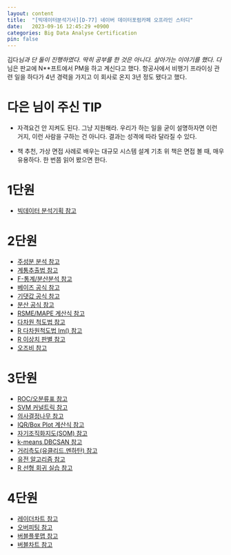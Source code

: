 ```yaml
---
layout: content
title:  "[빅데이터분석기사][D-77] 네이버 데이터포럼카페 오프라인 스터디" 
date:   2023-09-16 12:45:29 +0900
categories: Big Data Analyse Certification
pin: false
---
```



김다*님과 단 둘이 진행하였다.
딱히 공부를 한 것은 아니다. 살아가는 이야기를 했다.
다*님은 판교에 N**프트에서 PM을 하고 계신다고 했다. 항공사에서 비행기 프라이싱 관련 일을 하다가 4년 경력을 가지고 이 회사로 온지 3년 정도 됐다고 했다.

# 다은 님이 주신 TIP
- 자격요건 안 지켜도 된다. 그냥 지원해라. 우리가 하는 일을 굳이 설명하자면 이런 거지, 이런 사람을 구하는 건 아니다. 
    결과는 성격에 따라 달라질 수 있다.

- 책 추천, 가상 면접 사례로 배우는 대규모 시스템 설계 기초
    위 책은 면접 볼 때, 매우 유용하다. 한 번쯤 읽어 봤으면 한다.


# 1단원
- [빅데이터 분석기획 참고](https://roi-data.com/entry/빅데이터분석기사빅분기-필기-요약-I-빅데이터-분석-기획-1-빅데이터의-이해-②)

# 2단원
- [주성분 분석 참고](https://ddongwon.tistory.com/114)
- [계통추출법 참고](https://specialscene.tistory.com/77)
- [F-통계/분산분석 참고](https://blog.minitab.com/ko/adventures-in-statistics-2/understanding-analysis-of-variance-anova-and-the-f-test)
- [베이즈 공식 참고](https://velog.io/@aischool/bayezrule)
- [기댓값 공식 참고](https://blog.naver.com/mykepzzang/220837877074)
- [분산 공식 참고](https://m.blog.naver.com/PostView.naver?blogId=prayer2k&logNo=222624821291&categoryNo=21&proxyReferer=)
- [RSME/MAPE 계산식 참고](https://brunch.co.kr/@chris-song/34)
- [다차원 척도법 참고](https://asthtls.tistory.com/500)
- [R 다차원척도법 Im() 참고](https://dbrang.tistory.com/1102)
- [R 이상치 판별 참고](https://ceo-ming.tistory.com/51)
- [오즈비 참고](http://333yyy333.com/bbs/board.php?bo_table=m41&wr_id=1465)

# 3단원
- [ROC/오분류표 참고](https://m.blog.naver.com/PostView.naver?blogId=sharp_kiss&logNo=221599009671&targetKeyword=&targetRecommendationCode=1)
- [SVM 커널트릭 참고](https://sikmulation.tistory.com/13)
- [의사결정나무 참고](https://rsas.tistory.com/288)
- [IQR/Box Plot 계산식 참고](https://ko.khanacademy.org/math/statistics-probability/summarizing-quantitative-data/box-whisker-plots/a/identifying-outliers-iqr-rule)
- [자기조직화지도(SOM) 참고](https://ratsgo.github.io/machine%20learning/2017/05/01/SOM/)
- [k-means,DBCSAN 참고](https://yganalyst.github.io/ml/ML_clustering/)
- [거리측도(유클리드,멘하탄) 참고](https://syj9700.tistory.com/8)
- [유전 알고리즘 참고](https://untitledtblog.tistory.com/110)
- [R 선형 회귀 실습 참고 ](https://rython.tistory.com/6)

# 4단원
- [레이더차트 참고](https://www.tibco.com/ko/reference-center/what-is-a-radar-chart)
- [오버피팅 참고](https://sy-log.tistory.com/50)
- [버블플롯맵 참고](https://swrush.tistory.com/570)
- [버블차트 참고](https://newsjel.ly/archives/contents/587)



